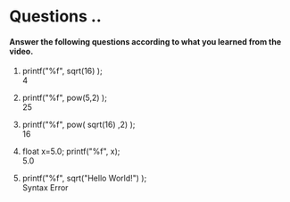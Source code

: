 # Questions ..

#### Answer the following questions according to what you learned from the video.

1. printf("%f", sqrt(16) );  
   4

2. printf("%f", pow(5,2) );  
   25

3. printf("%f", pow( sqrt(16) ,2) );  
   16

4. float x=5.0; printf("%f", x);  
   5.0

5. printf("%f", sqrt("Hello World!") );  
   Syntax Error
